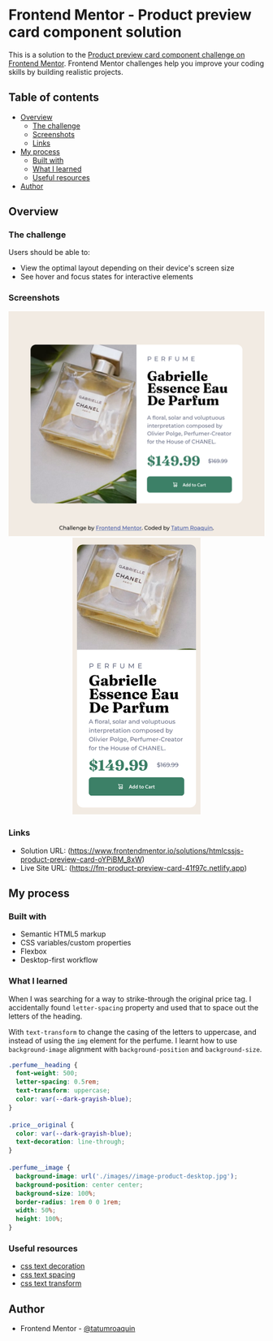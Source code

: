 # Frontend Mentor - Product preview card component solution

This is a solution to the [Product preview card component challenge on Frontend Mentor](https://www.frontendmentor.io/challenges/product-preview-card-component-GO7UmttRfa). Frontend Mentor challenges help you improve your coding skills by building realistic projects. 

## Table of contents

- [Overview](#overview)
  - [The challenge](#the-challenge)
  - [Screenshots](#screenshots)
  - [Links](#links)
- [My process](#my-process)
  - [Built with](#built-with)
  - [What I learned](#what-i-learned)
  - [Useful resources](#useful-resources)
- [Author](#author)
## Overview

### The challenge

Users should be able to:

- View the optimal layout depending on their device's screen size
- See hover and focus states for interactive elements

### Screenshots

<div align="center">
    <img src="./screenshots/desktop.png" alt="mobile preview card component screenshot" />
    <img width="50%" src="./screenshots/mobile.png" alt="mobile preview card component screenshot" />
</div>

### Links

- Solution URL: (https://www.frontendmentor.io/solutions/htmlcssjs-product-preview-card-oYPiBM_8xW)
- Live Site URL: (https://fm-product-preview-card-41f97c.netlify.app)
## My process

### Built with

- Semantic HTML5 markup
- CSS variables/custom properties
- Flexbox
- Desktop-first workflow

### What I learned

When I was searching for a way to strike-through the original price tag. I accidentally found `letter-spacing` property and used that to space out the letters of the heading.

With `text-transform` to change the casing of the letters to uppercase, and instead of using the `img` element for the perfume. I learnt how to use `background-image` alignment with `background-position` and `background-size`.

```css
.perfume__heading {
  font-weight: 500;
  letter-spacing: 0.5rem;
  text-transform: uppercase;
  color: var(--dark-grayish-blue);
}

.price__original {
  color: var(--dark-grayish-blue);
  text-decoration: line-through;
}

.perfume__image {
  background-image: url('./images//image-product-desktop.jpg');
  background-position: center center;
  background-size: 100%;
  border-radius: 1rem 0 0 1rem;
  width: 50%;
  height: 100%;
}
```

### Useful resources

- [css text decoration](https://www.w3schools.com/Css/css_text_decoration.asp)
- [css text spacing](https://www.w3schools.com/Css/css_text_spacing.asp)
- [css text transform](https://www.w3schools.com/cssref/pr_text_text-transform.php)

## Author

- Frontend Mentor - [@tatumroaquin](https://www.frontendmentor.io/profile/tatumroaquin)

